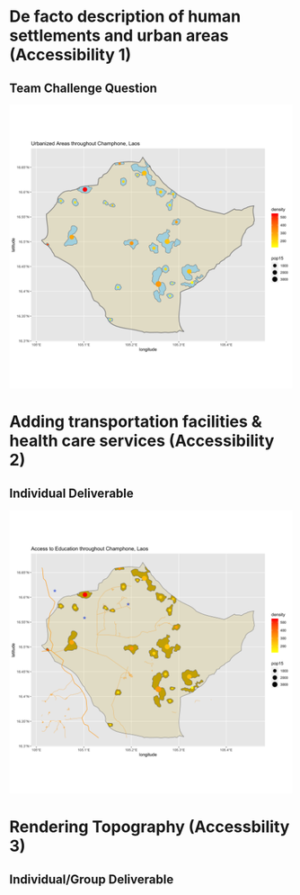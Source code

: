 # De facto description of human settlements and urban areas (Accessibility 1)

## Team Challenge Question

![plot1](ch2.png)


# Adding transportation facilities & health care services (Accessibility 2)

## Individual Deliverable

![plot2](ch_road_edu.png)




# Rendering Topography (Accessbility 3)

## Individual/Group Deliverable 



